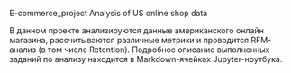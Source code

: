 E-commerce_project
Analysis of US online shop data

В данном проекте анализируются данные американского онлайн магазина, рассчитываются различные метрики и проводится RFM-анализ (в том числе Retention). Подробное описание выполненных заданий по анализу находится в Markdown-ячейках Jupyter-ноутбука.